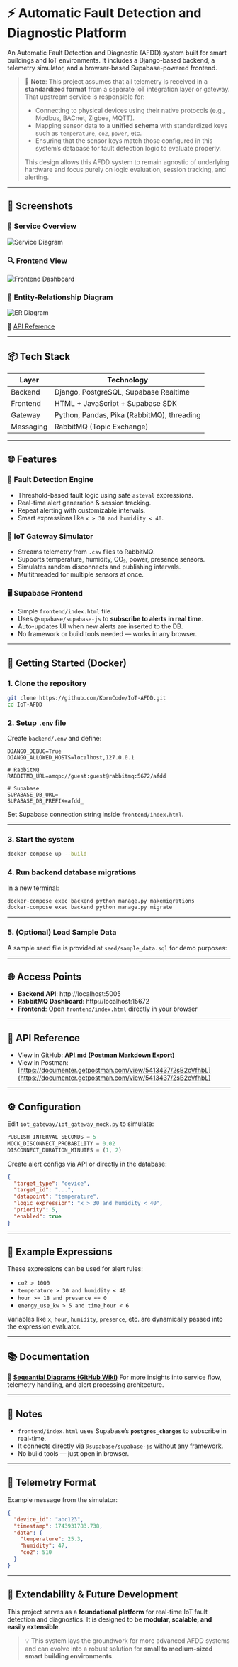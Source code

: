 # ⚡ Automatic Fault Detection and Diagnostic Platform

An Automatic Fault Detection and Diagnostic (AFDD) system built for smart buildings and IoT environments.
It includes a Django-based backend, a telemetry simulator, and a browser-based Supabase-powered frontend.
> 📘 **Note**:
> This project assumes that all telemetry is received in a **standardized format** from a separate IoT integration layer or gateway.
> That upstream service is responsible for:
> - Connecting to physical devices using their native protocols (e.g., Modbus, BACnet, Zigbee, MQTT).
> - Mapping sensor data to a **unified schema** with standardized keys such as `temperature`, `co2`, `power`, etc.
> - Ensuring that the sensor keys match those configured in this system’s database for fault detection logic to evaluate properly.
>
> This design allows this AFDD system to remain agnostic of underlying hardware and focus purely on logic evaluation, session tracking, and alerting.

---

## 📸 Screenshots

### 🧭 Service Overview
![Service Diagram](documents/Service%20Overview.png)

### 🔍 Frontend View
![Frontend Dashboard](documents/Frontend%20View%20Example.png)

### 🧬 Entity-Relationship Diagram
![ER Diagram](documents/ER%20Dragram.png)

📘 [API Reference](documents/API.md)

---

## 📦 Tech Stack

| Layer      | Technology                                 |
|------------|---------------------------------------------|
| Backend    | Django, PostgreSQL, Supabase Realtime       |
| Frontend   | HTML + JavaScript + Supabase SDK            |
| Gateway    | Python, Pandas, Pika (RabbitMQ), threading  |
| Messaging  | RabbitMQ (Topic Exchange)                   |

---

## 🌐 Features

### 🔔 Fault Detection Engine
- Threshold-based fault logic using safe `asteval` expressions.
- Real-time alert generation & session tracking.
- Repeat alerting with customizable intervals.
- Smart expressions like `x > 30 and humidity < 40`.

### 📡 IoT Gateway Simulator
- Streams telemetry from `.csv` files to RabbitMQ.
- Supports temperature, humidity, CO₂, power, presence sensors.
- Simulates random disconnects and publishing intervals.
- Multithreaded for multiple sensors at once.

### 🖥️ Supabase Frontend
- Simple `frontend/index.html` file.
- Uses `@supabase/supabase-js` to **subscribe to alerts in real time**.
- Auto-updates UI when new alerts are inserted to the DB.
- No framework or build tools needed — works in any browser.

---

## 🚀 Getting Started (Docker)

### 1. Clone the repository

```bash
git clone https://github.com/KornCode/IoT-AFDD.git
cd IoT-AFDD
```

### 2. Setup `.env` file

Create `backend/.env` and define:

```env
DJANGO_DEBUG=True
DJANGO_ALLOWED_HOSTS=localhost,127.0.0.1

# RabbitMQ
RABBITMQ_URL=amqp://guest:guest@rabbitmq:5672/afdd

# Supabase
SUPABASE_DB_URL=
SUPABASE_DB_PREFIX=afdd_
```

Set Supabase connection string inside `frontend/index.html`.

---

### 3. Start the system

```bash
docker-compose up --build
```

### 4. Run backend database migrations

In a new terminal:

```bash
docker-compose exec backend python manage.py makemigrations
docker-compose exec backend python manage.py migrate
```

---

### 5. (Optional) Load Sample Data

A sample seed file is provided at `seed/sample_data.sql` for demo purposes:

---

## 🌐 Access Points

- **Backend API**: http://localhost:5005
- **RabbitMQ Dashboard**: http://localhost:15672
- **Frontend**: Open `frontend/index.html` directly in your browser

---

## 📘 API Reference

- View in GitHub: **[API.md (Postman Markdown Export)](documents/API.md)**
- View in Postman: [https://documenter.getpostman.com/view/5413437/2sB2cVfhbL](https://documenter.getpostman.com/view/5413437/2sB2cVfhbL)

---

## ⚙️ Configuration

Edit `iot_gateway/iot_gateway_mock.py` to simulate:

```python
PUBLISH_INTERVAL_SECONDS = 5
MOCK_DISCONNECT_PROBABILITY = 0.02
DISCONNECT_DURATION_MINUTES = (1, 2)
```

Create alert configs via API or directly in the database:

```json
{
  "target_type": "device",
  "target_id": "...",
  "datapoint": "temperature",
  "logic_expression": "x > 30 and humidity < 40",
  "priority": 5,
  "enabled": true
}
```

---

## 🧠 Example Expressions

These expressions can be used for alert rules:

- `co2 > 1000`
- `temperature > 30 and humidity < 40`
- `hour >= 18 and presence == 0`
- `energy_use_kw > 5 and time_hour < 6`

Variables like `x`, `hour`, `humidity`, `presence`, etc. are dynamically passed into the expression evaluator.

---

## 📚 Documentation

📖 **[Seqeantial Diagrams (GitHub Wiki)](https://github.com/KornCode/IoT-AFDD/wiki/Building-Management-Flow)**
For more insights into service flow, telemetry handling, and alert processing architecture.

---

## 💬 Notes

- `frontend/index.html` uses Supabase’s **`postgres_changes`** to subscribe in real-time.
- It connects directly via `@supabase/supabase-js` without any framework.
- No build tools — just open in browser.

---

## 📡 Telemetry Format

Example message from the simulator:

```json
{
  "device_id": "abc123",
  "timestamp": 1743931783.738,
  "data": {
    "temperature": 25.3,
    "humidity": 47,
    "co2": 510
  }
}
```

---

## 🧱 Extendability & Future Development

This project serves as a **foundational platform** for real-time IoT fault detection and diagnostics.
It is designed to be **modular, scalable, and easily extensible**.

> 💡 This system lays the groundwork for more advanced AFDD systems and can evolve into a robust solution for **small to medium-sized smart building environments**.
